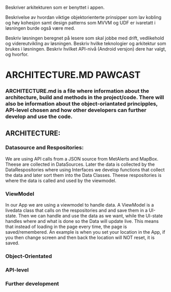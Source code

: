 Beskriver arkitekturen som er benyttet i appen.

Beskrivelse av hvordan viktige objektorienterte prinsipper som
lav kobling og høy kohesjon samt design patterns som MVVM
og UDF er ivaretatt i løsningen burde også være med.

Beskriv løsningen beregnet på lesere som skal jobbe med drift,
vedlikehold og videreutvikling av løsningen. Beskriv hvilke
teknologier og arkitektur som brukes i løsningen. Beskriv hvilket
API-nivå (Android versjon) dere har valgt, og hvorfor.


# ARCHITECTURE.MD PAWCAST
### ARCHITECTURE.md is a file where information about the architecture, build and methods in the project/code. There will also be information about the object-oriantated principples, API-level chosen and how other developers can further develop and use the code.

## ARCHITECTURE: 
### Datasource and Respositories:
We are using API calls from a JSON source from MetAlerts and MapBox. Theese are collected in DataSources. Later the data is collected by the DataRespositories where using Interfaces we develop functions that collect the data and later sort them into  the Data Classes. Theese respositories is where the data is called and used by the viewmodel. 

### ViewModel
In our App we are using a viewmodel to handle data. A ViewModel is a livedata class that calls on the respositories and and save them in a UI-state. Then we can handle and use the data as we want, while the UI-state handles where and what is done so the Data will update live. This means that instead of loading in the page every time, the page is saved/remembered. An example is when you set your location in the App, if you then change screen and then back the location will NOT reset, it is saved.

### Object-Orientated

### API-level

### Further development


